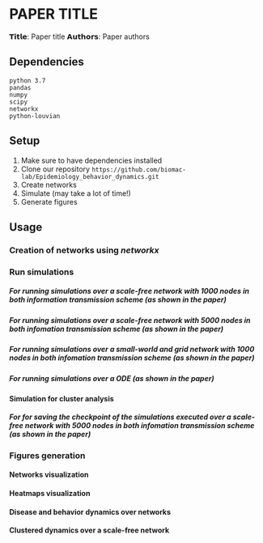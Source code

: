 # PAPER TITLE
𝗧𝗶𝘁𝗹𝗲: Paper title
𝗔𝘂𝘁𝗵𝗼𝗿𝘀: Paper authors

## Dependencies
    python 3.7
    pandas
    numpy
    scipy
    networkx
    python-louvian 

## Setup
1. Make sure to have dependencies installed
2. Clone our repository `https://github.com/biomac-lab/Epidemiology_behavior_dynamics.git`
3. Create networks
4. Simulate (may take a lot of time!)
5. Generate figures

## Usage

### Creation of networks using *networkx*


### Run simulations



##### For running simulations over a scale-free network with 1000 nodes in both information transmission scheme (as shown in the paper)

##### For running simulations over a scale-free network with 5000 nodes in both infomation transmission scheme (as shown in the paper)

 
##### For running simulations over a small-world and grid network with 1000 nodes in both infomation transmission scheme (as shown in the paper)


##### For running simulations over a ODE (as shown in the paper)


#### Simulation for cluster analysis


##### For for saving the checkpoint of the simulations executed over a scale-free network with 5000 nodes in both infomation transmission scheme (as shown in the paper)

### Figures generation

#### Networks visualization


#### Heatmaps visualization


#### Disease and behavior dynamics over networks


#### Clustered dynamics over a scale-free network

